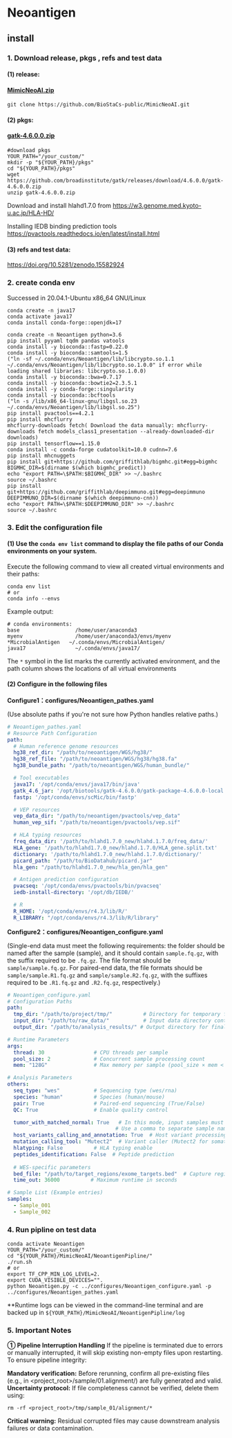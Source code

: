 # Neoantigen
## install 

### **1. Download release**, pkgs , refs and test data

#### (1) release:

####  [MimicNeoAI.zip]()

```shell
git clone https://github.com/BioStaCs-public/MimicNeoAI.git
```

#### (2) pkgs:

####   [gatk-4.6.0.0.zip](https://github.com/broadinstitute/gatk/releases/download/4.6.0.0/gatk-4.6.0.0.zip)

```shell
#download pkgs
YOUR_PATH="/your_custom/"
mkdir -p "${YOUR_PATH}/pkgs"
cd "${YOUR_PATH}/pkgs"
wget https://github.com/broadinstitute/gatk/releases/download/4.6.0.0/gatk-4.6.0.0.zip
unzip gatk-4.6.0.0.zip
```
Download and install hlahd1.7.0 from https://w3.genome.med.kyoto-u.ac.jp/HLA-HD/

Installing IEDB binding prediction tools
https://pvactools.readthedocs.io/en/latest/install.html

#### (3) refs and test data: 

https://doi.org/10.5281/zenodo.15582924

### 2. create conda env

Successed in 20.04.1-Ubuntu x86_64 GNU/Linux
```shell
conda create -n java17
conda activate java17
conda install conda-forge::openjdk=17

conda create -n Neoantigen python=3.6
pip install pyyaml tqdm pandas vatools
conda install -y bioconda::fastp=0.22.0
conda install -y bioconda::samtools=1.5
("ln -sf ~/.conda/envs/Neoantigen/lib/libcrypto.so.1.1 ~/.conda/envs/Neoantigen/lib/libcrypto.so.1.0.0" if error while loading shared libraries: libcrypto.so.1.0.0)
conda install -y bioconda::bwa=0.7.17
conda install -y bioconda::bowtie2=2.3.5.1
conda install -y conda-forge::singularity
conda install -y bioconda::bcftools
("ln -s /lib/x86_64-linux-gnu/libgsl.so.23 ~/.conda/envs/Neoantigen/lib/libgsl.so.25")
pip install pvactools==4.2.1
pip install mhcflurry
mhcflurry-downloads fetch( Download the data manually: mhcflurry-downloads fetch models_class1_presentation --already-downloaded-dir downloads)
pip install tensorflow==1.15.0
conda install -c conda-forge cudatoolkit=10.0 cudnn=7.6
pip install mhcnuggets
pip install git+https://github.com/griffithlab/bigmhc.git#egg=bigmhc
BIGMHC_DIR=$(dirname $(which bigmhc_predict))
echo "export PATH=\$PATH:$BIGMHC_DIR" >> ~/.bashrc
source ~/.bashrc
pip install git+https://github.com/griffithlab/deepimmuno.git#egg=deepimmuno
DEEPIMMUNO_DIR=$(dirname $(which deepimmuno-cnn))
echo "export PATH=\$PATH:$DEEPIMMUNO_DIR" >> ~/.bashrc
source ~/.bashrc
```

### 3. ‌**Edit the configuration file**

#### (1)  ‌‌**Use the `conda env list` command**‌ to display the file paths of our Conda environments on your system.

Execute the following command to view all created virtual environments and their paths:

```shell
conda env list
# or
conda info --envs
```

Example output:

```shell
# conda environments:
base                  /home/user/anaconda3
myenv                 /home/user/anaconda3/envs/myenv
*MicrobialAntigen   ~/.conda/envs/MicrobialAntigen/
java17                ~/.conda/envs/java17/
```

The `*` symbol in the list marks the currently activated environment, and the path column shows the locations of all virtual environments‌

#### (2) **Configure in the following files**

**Configure1：configures/Neoantigen_pathes.yaml**

(Use absolute paths if you're not sure how Python handles relative paths.)

```yaml
# Neoantigen_pathes.yaml
# Resource Path Configuration
path:
  # Human reference genome resources
  hg38_ref_dir: "/path/to/neoantigen/WGS/hg38/"
  hg38_ref_file: "/path/to/neoantigen/WGS/hg38/hg38.fa"
  hg38_bundle_path: "/path/to/neoantigen/WGS/human_bundle/"

  # Tool executables
  java17: '/opt/conda/envs/java17/bin/java'
  gatk_4.6_jar: '/opt/biotools/gatk-4.6.0.0/gatk-package-4.6.0.0-local.jar'
  fastp: '/opt/conda/envs/scMic/bin/fastp'

  # VEP resources
  vep_data_dir: "/path/to/neoantigen/pvactools/vep_data"
  human_vep_sif: "/path/to/neoantigen/pvactools/vep.sif"

  # HLA typing resources
  freq_data_dir: '/path/to/hlahd1.7.0_new/hlahd.1.7.0/freq_data/'
  HLA_gene: '/path/to/hlahd1.7.0_new/hlahd.1.7.0/HLA_gene.split.txt'
  dictionary: '/path/to/hlahd1.7.0_new/hlahd.1.7.0/dictionary/'
  picard_path: "/path/to/BioDatahub/picard.jar"
  hla_gen: "/path/to/hlahd1.7.0_new/hla_gen/hla_gen"

  # Antigen prediction configuration
  pvacseq: '/opt/conda/envs/pvactools/bin/pvacseq'
  iedb-install-directory: '/opt/db/IEDB/'

  # R
  R_HOME: '/opt/conda/envs/r4.3/lib/R/'
  R_LIBRARY: "/opt/conda/envs/r4.3/lib/R/library"
```

**Configure2：configures/Neoantigen_configure.yaml**

(Single-end data must meet the following requirements: the folder should be named after the sample (sample), and it should contain `sample.fq.gz`, with the suffix required to be `.fq.gz`. The file format should be `sample/sample.fq.gz`. For paired-end data, the file formats should be `sample/sample.R1.fq.gz` and `sample/sample.R2.fq.gz`, with the suffixes required to be `.R1.fq.gz` and `.R2.fq.gz`, respectively.)

```yaml
# Neoantigen_configure.yaml
# Configuration Paths
path:
  tmp_dir: "/path/to/project/tmp/"          # Directory for temporary files
  input_dir: "/path/to/raw_data/"           # Input data directory containing samples
  output_dir: "/path/to/analysis_results/" # Output directory for final results

# Runtime Parameters
args:
  thread: 30                # CPU threads per sample
  pool_size: 2              # Concurrent sample processing count
  mem: "128G"               # Max memory per sample (pool_size × mem < total memory)

# Analysis Parameters
others:
  seq_type: "wes"           # Sequencing type (wes/rna)
  species: "human"          # Species (human/mouse)
  pair: True                # Paired-end sequencing (True/False)
  QC: True                  # Enable quality control

  tumor_with_matched_normal: True   # In this mode, input samples must be provided as a matched Tumor-Normal pair.
                                   # Use a comma to separate sample names, e.g. - {TumorName},{NormalName}
  host_variants_calling_and_annotation: True  # Host variant processing
  mutation_calling_tool: "Mutect2"  # Variant caller (Mutect2 for somatic variants)
  hlatyping: False          # HLA typing enable
  peptides_identification: False  # Peptide prediction
  
  # WES-specific parameters
  bed_file: "/path/to/target_regions/exome_targets.bed"  # Capture regions file
  time_out: 36000          # Maximum runtime in seconds

# Sample List (Example entries)
samples:
  - Sample_001
  - Sample_002
```

### **4. Run pipline on test data**

```shell
conda activate Neoantigen
YOUR_PATH="/your_custom/"
cd "${YOUR_PATH}/MimicNeoAI/NeoantigenPipline/"
./run.sh
# or
export TF_CPP_MIN_LOG_LEVEL=2. 
export CUDA_VISIBLE_DEVICES="".
python Neoantigen.py -c ../configures/Neoantigen_configure.yaml -p ../configures/Neoantigen_pathes.yaml
```

**Runtime logs can be viewed in the command-line terminal and are backed up in `${YOUR_PATH}/MimicNeoAI/NeoantigenPipline/log`


### **5. Important Notes**‌
**① Pipeline Interruption Handling**‌
If the pipeline is terminated due to errors or manually interrupted, it will ‌skip existing non-empty files‌ upon restarting. To ensure pipeline integrity:

‌**Mandatory verification‌:**
Before rerunning, confirm all pre-existing files (e.g., in <project_root>/sample/01.alignment/) are fully generated and valid.
**‌Uncertainty protocol‌:**
If file completeness cannot be verified, delete them using:
```shell
rm -rf <project_root>/tmp/sample_01/alignment/*
```
‌**Critical warning‌:**
Residual corrupted files may cause downstream analysis failures or data contamination.
